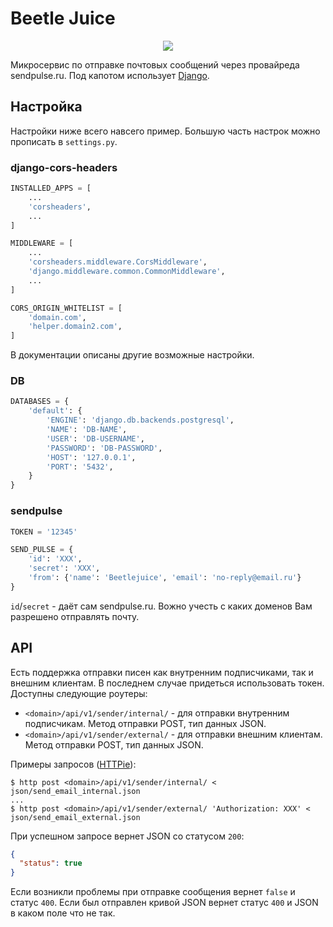 # Beetle Juice

<p align="center">
    <img src="https://cloud.githubusercontent.com/assets/9702154/20746262/1f0b29e4-b6f6-11e6-8b09-72470fea38d8.png" />
</p>

Микросервис по отправке почтовых сообщений через провайреда sendpulse.ru. Под капотом использует [Django](https://www.djangoproject.com/).

## Настройка

Настройки ниже всего навсего пример. Большую часть настрок можно прописать в `settings.py`.

### django-cors-headers

```python
INSTALLED_APPS = [
    ...
    'corsheaders',
    ...
]

MIDDLEWARE = [
    ...
    'corsheaders.middleware.CorsMiddleware',
    'django.middleware.common.CommonMiddleware',
    ...
]

CORS_ORIGIN_WHITELIST = [
    'domain.com',
    'helper.domain2.com',
]
```

В документации описаны другие возможные настройки.

### DB

```python
DATABASES = {
    'default': {
        'ENGINE': 'django.db.backends.postgresql',
        'NAME': 'DB-NAME',
        'USER': 'DB-USERNAME',
        'PASSWORD': 'DB-PASSWORD',
        'HOST': '127.0.0.1',
        'PORT': '5432',
    }
}
```

### sendpulse

```python
TOKEN = '12345'

SEND_PULSE = {
    'id': 'XXX',
    'secret': 'XXX',
    'from': {'name': 'Beetlejuice', 'email': 'no-reply@email.ru'}
}
```

`id`/`secret` - даёт сам sendpulse.ru. Вожно учесть с каких доменов Вам разрешено отправлять почту.

## API

Есть поддержка отправки писен как внутренним подписчиками, так и внешним клиентам. В последнем случае придеться использовать токен. Доступны следующие роутеры:

- `<domain>/api/v1/sender/internal/` - для отправки внутренним подписчикам. Метод отправки POST, тип данных JSON.
- `<domain>/api/v1/sender/external/` - для отправки внешним клиентам. Метод отправки POST, тип данных JSON.

Примеры запросов ([HTTPie](https://httpie.org/)):

```
$ http post <domain>/api/v1/sender/internal/ < json/send_email_internal.json
...
$ http post <domain>/api/v1/sender/external/ 'Authorization: XXX' < json/send_email_external.json
```

При успешном запросе вернет JSON со статусом `200`:

```json
{
  "status": true
}
```

Если возникли проблемы при отправке сообщения вернет `false` и статус `400`. Если был отправлен кривой JSON вернет статус `400` и JSON в каком поле что не так.
